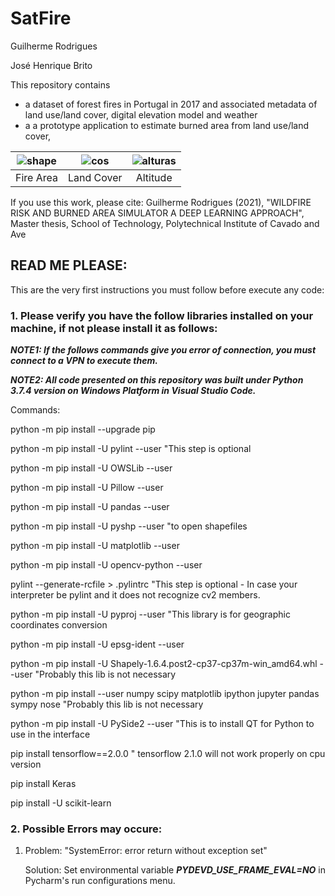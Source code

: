 # SatFire

Guilherme Rodrigues

José Henrique Brito

This repository contains
- a dataset of forest fires in Portugal in 2017 and associated metadata of land use/land cover, digital elevation model and weather
- a a prototype application to estimate burned area from land use/land cover, 

|![shape](https://user-images.githubusercontent.com/19577316/119171840-085d7700-ba5d-11eb-8e1a-69766900b72d.png)|![cos](https://user-images.githubusercontent.com/19577316/119171866-0f848500-ba5d-11eb-82bd-1822268284af.png)|![alturas](https://user-images.githubusercontent.com/19577316/119171885-16ab9300-ba5d-11eb-9ffe-a53a5d80ac6d.png)|
|:-------:|:----------:|:--------:|
|Fire Area| Land Cover | Altitude |

If you use this work, please cite: Guilherme Rodrigues (2021), "WILDFIRE RISK AND BURNED AREA SIMULATOR A DEEP LEARNING APPROACH", Master thesis, School of Technology, Polytechnical Institute of Cavado and Ave

## READ ME PLEASE:

This are the very first instructions you must follow before execute any code:

### 1. Please verify you have the follow libraries installed on your machine, if not please install it as follows:

***NOTE1: If the follows commands give you error of connection, you must connect to a VPN to execute them.***

***NOTE2: All code presented on this repository was built under Python 3.7.4 version on Windows Platform in Visual Studio Code.***

Commands:

python -m pip install --upgrade pip

python -m pip install -U pylint --user 							"This step is optional

python -m pip install -U OWSLib --user

python -m pip install -U Pillow --user

python -m pip install -U pandas --user

python -m pip install -U pyshp --user 							"to open shapefiles

python -m pip install -U matplotlib --user

python -m pip install -U opencv-python --user

pylint --generate-rcfile > .pylintrc             					"This step is optional - In case your interpreter be pylint and it does not recognize cv2 members.

python -m pip install -U pyproj --user  						"This library is for geographic coordinates conversion

python -m pip install -U epsg-ident --user

python -m pip install -U Shapely-1.6.4.post2-cp37-cp37m-win_amd64.whl --user 		"Probably this lib is not necessary

python -m pip install --user numpy scipy matplotlib ipython jupyter pandas sympy nose 	"Probably this lib is not necessary

python -m pip install -U PySide2 --user "This is to install QT for Python to use in the interface

pip install tensorflow==2.0.0 " tensorflow 2.1.0 will not work properly on cpu version

pip install Keras

pip install -U scikit-learn


### 2. Possible Errors may occure:


1. Problem: "SystemError: error return without exception set" 

    Solution: Set environmental variable ***PYDEVD_USE_FRAME_EVAL=NO*** in Pycharm's run configurations menu.
